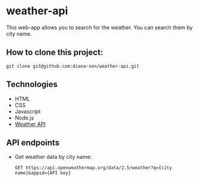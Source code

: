 # weather-api

This web-app allows you to search for the weather. You can search them by city name.

## How to clone this project:

```
git clone git@github.com:diana-sen/weather-api.git
```

## Technologies

- HTML
- CSS
- Javascript
- Node.js
- [Weather API](https://openweathermap.org/api)

## API endpoints

* Get weather data by city name:

  ```
  GET https://api.openweathermap.org/data/2.5/weather?q={city name}&appid={API key}
  ```
